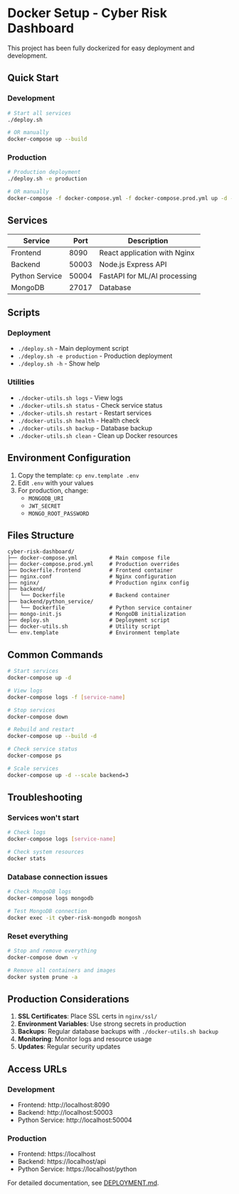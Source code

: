 # Docker Setup - Cyber Risk Dashboard

This project has been fully dockerized for easy deployment and development.

## Quick Start

### Development
```bash
# Start all services
./deploy.sh

# OR manually
docker-compose up --build
```

### Production
```bash
# Production deployment
./deploy.sh -e production

# OR manually
docker-compose -f docker-compose.yml -f docker-compose.prod.yml up -d --build
```

## Services

| Service | Port | Description |
|---------|------|-------------|
| Frontend | 8090 | React application with Nginx |
| Backend | 50003 | Node.js Express API |
| Python Service | 50004 | FastAPI for ML/AI processing |
| MongoDB | 27017 | Database |

## Scripts

### Deployment
- `./deploy.sh` - Main deployment script
- `./deploy.sh -e production` - Production deployment
- `./deploy.sh -h` - Show help

### Utilities
- `./docker-utils.sh logs` - View logs
- `./docker-utils.sh status` - Check service status
- `./docker-utils.sh restart` - Restart services
- `./docker-utils.sh health` - Health check
- `./docker-utils.sh backup` - Database backup
- `./docker-utils.sh clean` - Clean up Docker resources

## Environment Configuration

1. Copy the template: `cp env.template .env`
2. Edit `.env` with your values
3. For production, change:
   - `MONGODB_URI`
   - `JWT_SECRET`
   - `MONGO_ROOT_PASSWORD`

## Files Structure

```
cyber-risk-dashboard/
├── docker-compose.yml          # Main compose file
├── docker-compose.prod.yml     # Production overrides
├── Dockerfile.frontend         # Frontend container
├── nginx.conf                  # Nginx configuration
├── nginx/                      # Production nginx config
├── backend/
│   └── Dockerfile              # Backend container
├── backend/python_service/
│   └── Dockerfile              # Python service container
├── mongo-init.js               # MongoDB initialization
├── deploy.sh                   # Deployment script
├── docker-utils.sh             # Utility script
└── env.template                # Environment template
```

## Common Commands

```bash
# Start services
docker-compose up -d

# View logs
docker-compose logs -f [service-name]

# Stop services
docker-compose down

# Rebuild and restart
docker-compose up --build -d

# Check service status
docker-compose ps

# Scale services
docker-compose up -d --scale backend=3
```

## Troubleshooting

### Services won't start
```bash
# Check logs
docker-compose logs [service-name]

# Check system resources
docker stats
```

### Database connection issues
```bash
# Check MongoDB logs
docker-compose logs mongodb

# Test MongoDB connection
docker exec -it cyber-risk-mongodb mongosh
```

### Reset everything
```bash
# Stop and remove everything
docker-compose down -v

# Remove all containers and images
docker system prune -a
```

## Production Considerations

1. **SSL Certificates**: Place SSL certs in `nginx/ssl/`
2. **Environment Variables**: Use strong secrets in production
3. **Backups**: Regular database backups with `./docker-utils.sh backup`
4. **Monitoring**: Monitor logs and resource usage
5. **Updates**: Regular security updates

## Access URLs

### Development
- Frontend: http://localhost:8090
- Backend: http://localhost:50003
- Python Service: http://localhost:50004

### Production
- Frontend: https://localhost
- Backend: https://localhost/api
- Python Service: https://localhost/python

For detailed documentation, see [DEPLOYMENT.md](DEPLOYMENT.md). 